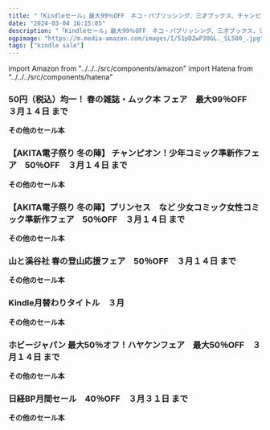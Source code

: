```yaml
---
title: "「Kindleセール」最大99％OFF　ネコ・パブリッシング、三才ブックス、チャンピオン・コミックス、山と溪谷社 、ホビージャパン、日経BP"
date: "2024-03-04 16:15:05"
description: "「Kindleセール」最大99％OFF　ネコ・パブリッシング、三才ブックス、チャンピオン・コミックス、山と溪谷社 、ホビージャパン、日経BP"
ogpimage: "https://m.media-amazon.com/images/I/51pDZwP30GL._SL500_.jpg"
tags: ["kindle sale"]
---
```

import Amazon from "../../../src/components/amazon"
import Hatena from "../../../src/components/hatena"




### 50円（税込）均一！ 春の雑誌・ムック本 フェア　最大99％OFF　３月１４日 まで


<Amazon asin="B09JKCQG6F" />



<Amazon asin="B09JK1617S" />



<Amazon asin="B0919W4787" />


**その他のセール本**

<Hatena src="https://kyukyunyorituryo.github.io/kindle_sale/20240314s39104/" title=""/>

### 【AKITA電子祭り 冬の陣】 チャンピオン！少年コミック準新作フェア　50％OFF　３月１４日 まで


<Amazon asin="B0CJFBGGDS" />



<Amazon asin="B0CBBXYC4P" />



<Amazon asin="B0C2C7N791" />


**その他のセール本**

<Hatena src="https://kyukyunyorituryo.github.io/kindle_sale/20240314s39307/" title=""/>

### 【AKITA電子祭り 冬の陣】プリンセス　など 少女コミック女性コミック準新作フェア　50％OFF　３月１４日 まで


<Amazon asin="B0C6XM6HB9" />



<Amazon asin="B0BPC8ZR7K" />



<Amazon asin="B0BFHL3D66" />


**その他のセール本**

<Hatena src="https://kyukyunyorituryo.github.io/kindle_sale/20240314s39319/" title=""/>

### 山と溪谷社 春の登山応援フェア　50％OFF　３月１４日 まで


<Amazon asin="B0CBJWD79F" />



<Amazon asin="B08MTM495K" />



<Amazon asin="B07KZWBGND" />


**その他のセール本**

<Hatena src="https://kyukyunyorituryo.github.io/kindle_sale/20240314s39294/" title=""/>

### Kindle月替わりタイトル　３月


<Amazon asin="B0CF5PZHXN" />



<Amazon asin="B09G35TPSZ" />



<Amazon asin="B0B8YS3NG5" />


**その他のセール本**

<Hatena src="https://kyukyunyorituryo.github.io/kindle_sale/MonthlyChange/" title=""/>

### ホビージャパン 最大50％オフ！ハヤケンフェア　最大50％OFF　３月１４日 まで


<Amazon asin="B0CJXPVZH9" />



<Amazon asin="B0C9M75WZP" />



<Amazon asin="B07C828HJ4" />


**その他のセール本**

<Hatena src="https://kyukyunyorituryo.github.io/kindle_sale/20240314s39330/" title=""/>

### 日経BP月間セール　40％OFF　３月３１日 まで


<Amazon asin="B0CGCQGB2Y" />



<Amazon asin="B0CF3XKGR4" />



<Amazon asin="B0C7BFD8P7" />


**その他のセール本**

<Hatena src="https://kyukyunyorituryo.github.io/kindle_sale/20240331s39249/" title=""/>